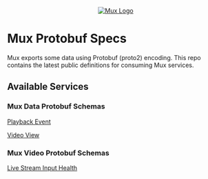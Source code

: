 <p align="center">
  <a href="https://mux.com/">
    <img src="https://avatars.githubusercontent.com/u/16199997?s=200&v=4" alt="Mux Logo">
  </a>
</p>

# Mux Protobuf Specs

Mux exports some data using Protobuf (proto2) encoding. This repo contains the latest public definitions for consuming Mux services.

## Available Services


### Mux Data Protobuf Schemas
[Playback Event](playback_event)

[Video View](video_view)


### Mux Video Protobuf Schemas

[Live Stream Input Health](live_stream_input_health)
